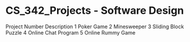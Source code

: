CS_342_Projects - Software Design
===============

Project Number	Description
1	Poker Game
2	Minesweeper
3	Sliding Block Puzzle
4	Online Chat Program
5	Online Rummy Game
